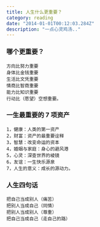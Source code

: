 ```yaml
---
title: 人生什么更重要？
category: reading
date: "2014-01-01T00:12:03.284Z"
description: "一点心灵鸡汤.."
---
```


### 哪个更重要？

    方向比努力重要
    身体比金钱重要
    生活比文凭重要
    情商比智商重要
    能力比知识重要
    行动比（愿望）空想重要。

### 一生最重要的 7 项资产

    1，健康：人类的第一资产
    2，财富：资产的最重要诠释
    3，智慧：改变命运的资本
    4，婚姻与家庭：身心的避风港
    5，心灵：深查世界的棱镜
    6，友谊：一生快乐源泉
    7，人生的意义：成长的源动力。

### 人生四句话

    把自己当成别人（痛苦）
    把别人当成自己（同情）
    把别人当成别人（尊重）
    把自己当成自己（走自己的路）
